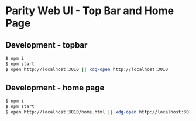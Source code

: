 # Parity Web UI - Top Bar and Home Page

## Development - topbar

```bash
$ npm i
$ npm start
$ open http://localhost:3010 || xdg-open http://localhost:3010
```

## Development - home page
```bash
$ npm i
$ npm start
$ open http://localhost:3010/home.html || xdg-open http://localhost:3010/home.html
```

